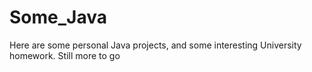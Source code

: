 # Some_Java
Here are some personal Java projects, and some interesting University homework. 
Still more to go
